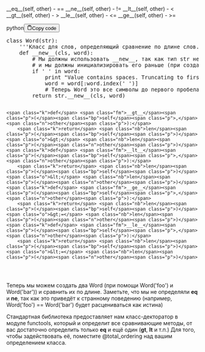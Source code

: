 <p>&#95;&#95;eq&#95;&#95;(self, other) - ==
&#95;&#95;ne&#95;&#95;(self, other) - !=
&#95;&#95;lt&#95;&#95;(self, other) - &lt;
&#95;&#95;gt&#95;&#95;(self, other) - &gt;
&#95;&#95;le&#95;&#95;(self, other) - &lt;=
&#95;&#95;ge&#95;&#95;(self, other) - &gt;=</p>
<div class="code-element"><div class="lang-line"><text>python</text><button class="copy-button" id="code164b" onclick="copyCode(code164, code164b)"><svg stroke="currentColor" fill="none" stroke-width="2" viewBox="0 0 24 24" stroke-linecap="round" stroke-linejoin="round" class="h-4 w-4" height="1em" width="1em" xmlns="http://www.w3.org/2000/svg"><path d="M16 4h2a2 2 0 0 1 2 2v14a2 2 0 0 1-2 2H6a2 2 0 0 1-2-2V6a2 2 0 0 1 2-2h2"></path><rect x="8" y="2" width="8" height="4" rx="1" ry="1"></rect></svg><text>Copy code</text></button></div><div class="code" id="code164"><div class="highlight"><pre><span></span><span class="k">class</span> <span class="nc">Word</span><span class="p">(</span><span class="nb">str</span><span class="p">):</span>
<span class="w">    </span><span class="sd">&#39;&#39;&#39;Класс для слов, определяющий сравнение по длине слов.&#39;&#39;&#39;</span>
    <span class="k">def</span> <span class="fm">__new__</span><span class="p">(</span><span class="bp">cls</span><span class="p">,</span> <span class="n">word</span><span class="p">):</span>
        <span class="c1"># Мы должны использовать __new__, так как тип str неизменяемый</span>
        <span class="c1"># и мы должны инициализировать его раньше (при создании)</span>
        <span class="k">if</span> <span class="s1">&#39; &#39;</span> <span class="ow">in</span> <span class="n">word</span><span class="p">:</span>
            <span class="nb">print</span> <span class="s2">&quot;Value contains spaces. Truncating to first space.&quot;</span>
            <span class="n">word</span> <span class="o">=</span> <span class="n">word</span><span class="p">[:</span><span class="n">word</span><span class="o">.</span><span class="n">index</span><span class="p">(</span><span class="s1">&#39; &#39;</span><span class="p">)]</span> 
            <span class="c1"># Теперь Word это все символы до первого пробела</span>
        <span class="k">return</span> <span class="nb">str</span><span class="o">.</span><span class="fm">__new__</span><span class="p">(</span><span class="bp">cls</span><span class="p">,</span> <span class="n">word</span><span class="p">)</span>

    <span class="k">def</span> <span class="fm">__gt__</span><span class="p">(</span><span class="bp">self</span><span class="p">,</span> <span class="n">other</span><span class="p">):</span>
        <span class="k">return</span> <span class="nb">len</span><span class="p">(</span><span class="bp">self</span><span class="p">)</span> <span class="o">&gt;</span> <span class="nb">len</span><span class="p">(</span><span class="n">other</span><span class="p">)</span>
    <span class="k">def</span> <span class="fm">__lt__</span><span class="p">(</span><span class="bp">self</span><span class="p">,</span> <span class="n">other</span><span class="p">):</span>
        <span class="k">return</span> <span class="nb">len</span><span class="p">(</span><span class="bp">self</span><span class="p">)</span> <span class="o">&lt;</span> <span class="nb">len</span><span class="p">(</span><span class="n">other</span><span class="p">)</span>
    <span class="k">def</span> <span class="fm">__ge__</span><span class="p">(</span><span class="bp">self</span><span class="p">,</span> <span class="n">other</span><span class="p">):</span>
        <span class="k">return</span> <span class="nb">len</span><span class="p">(</span><span class="bp">self</span><span class="p">)</span> <span class="o">&gt;=</span> <span class="nb">len</span><span class="p">(</span><span class="n">other</span><span class="p">)</span>
    <span class="k">def</span> <span class="fm">__le__</span><span class="p">(</span><span class="bp">self</span><span class="p">,</span> <span class="n">other</span><span class="p">):</span>
        <span class="k">return</span> <span class="nb">len</span><span class="p">(</span><span class="bp">self</span><span class="p">)</span> <span class="o">&lt;=</span> <span class="nb">len</span><span class="p">(</span><span class="n">other</span><span class="p">)</span>
</pre></div></div></div>

<p>Теперь мы можем создать два Word (при помощи Word('foo') и Word('bar')) и сравнить их по длине. 
Заметьте, что мы не определяли <strong>eq</strong> и <strong>ne</strong>, так как это приведёт к странному поведению 
(например, Word('foo') == Word('bar') будет расцениваться как истина)</p>
<p>Стандартная библиотека предоставляет нам класс-декторатор в модуле functools, 
который и определит все сравнивающие методы, от вас достаточно 
определить только <strong>eq</strong> и ещё один (<strong>gt</strong>, <strong>lt</strong> и т.п.) 
Для того, чтобы задействовать её, поместите @total_ordering над вашим определением класса.</p>